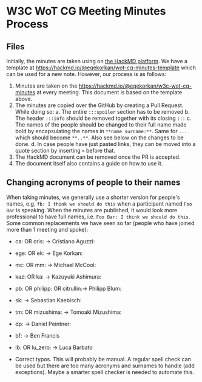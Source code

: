 # W3C WoT CG Meeting Minutes Process

## Files

Initially, the minutes are taken using on [the HackMD platform](https://hackmd.io).
We have a template at <https://hackmd.io/@egekorkan/wot-cg-minutes-template> which can be used for a new note.
However, our process is as follows:

1. Minutes are taken on the <https://hackmd.io/@egekorkan/w3c-wot-cg-minutes> at every meeting. This document is based on the template above.
2. The minutes are copied over the GitHub by creating a Pull Request. While doing so:
  a. The entire `:::spoiler` section has to be removed
  b. The header `:::info` should be removed together with its closing `:::`
  c. The names of the people should be changed to their full name made bold by encapsulating the names in `**name surname:**`.
  Same for `...` which should become `**..**`. Also see below on the changes to be done.
  d. In case people have just pasted links, they can be moved into a quote section by inserting `>` before that.
3. The HackMD document can be removed once the PR is accepted.
4. The document itself also contains a guide on how to use it.

## Changing acronyms of people to their names

When taking minutes, we generally use a shorter version for people's names, e.g. `fb: I think we should do this` when a participant named `Foo Bar` is speaking.
When the minutes are published, it would look more professional to have full names, i.e. `Foo Bar: I think we should do this`.
Some common replacements we have seen so far (people who have joined more than 1 meeting and spoke):

- ca: OR cris: -> Cristiano Aguzzi:
- ege: OR ek: -> Ege Korkan:
- mc: OR mm: -> Michael McCool:
- kaz: OR ka: -> Kazuyuki Ashimura:
- pb: OR philipp: OR citrullin:-> Philipp Blum:
- sk: -> Sebastian Kaebisch:
- tm: OR mizushima: -> Tomoaki Mizushima:
- dp: -> Daniel Peintner:
- bf: -> Ben Francis
- lb: OR lu_zero: -> Luca Barbato
  
- Correct typos. This will probably be manual. A regular spell check can be used but there are too many acronyms and surnames to handle (add exceptions). Maybe a smarter spell checker is needed to automate this.
